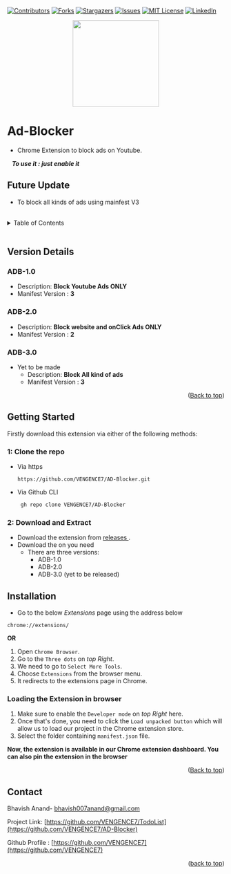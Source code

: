 
<div id="top"></div>

<!-- PROJECT SHIELDS -->
<!--
-->

[![Contributors][contributors-shield]][contributors-url]
[![Forks][forks-shield]][forks-url]
[![Stargazers][stars-shield]][stars-url]
[![Issues][issues-shield]][issues-url]
[![MIT License][license-shield]][license-url]
[![LinkedIn][linkedin-shield]][linkedin-url]

<div align=center><img src="https://user-images.githubusercontent.com/86911386/182624823-c7b08865-071d-46d7-a65c-4f8f169ec768.png" height=200 width=200 ></div>



# Ad-Blocker
+ Chrome Extension to block ads on Youtube. 

 &ensp; **_To use it : just enable it_**
 
 ## Future Update
 + To block all kinds of ads using mainfest V3

<br />

<!-- TABLE OF CONTENTS -->
<details>
  <summary>Table of Contents</summary>
  <ol>
    <li><a href="#version-details">Version Details</a></li>
        <ul>
            <li><a href="#adb-10">ADB-1.0</a></li>
            <li><a href="#adb-20">ADB-2.0</a></li>
            <li><a href="#adb-30">ADB-3.0</a></li>
        </ul>
    <li><a href="#getting-started">Getting Started</a></li>        
        <ul>
            <li><a href="#1-clone-the-repo">Clone The Repo</a></li>
            <li><a href="#2-download-and-extract">Download & Extract</a></li>
        </ul>
    <li><a href="#installation">Installation</a></li>
        <ul>
            <li><a href="#loading-the-extension-in-browser">Load Extension</a></li>
        </ul>
          <li><a href="#contact">Contact me</a></li>
  </ol>
</details>

<br/>

<!-- Version Details -->
 ## Version Details
 
 <!-- ADB-1.0 -->
 ### ADB-1.0
 + Description: **Block Youtube Ads ONLY**
 + Manifest Version : **3**
 
 
 <!-- ADB-2.0 -->
 ### ADB-2.0
 
 + Description: **Block website and onClick Ads ONLY**
 + Manifest Version : **2**
 

 <!-- ADB-3.0 -->
 ### ADB-3.0
 + Yet to be made
   + Description: **Block All kind of ads**
   + Manifest Version : **3**

<p align="right">(<a href="#top">Back to top</a>)</p>

<!-- Getting Started -->
 ## Getting Started
 
 Firstly download this extension via either of the following methods:


 <!-- Clone the Repo -->
### 1: Clone the repo
+ Via https 
   ```
   https://github.com/VENGENCE7/AD-Blocker.git
   ```
+ Via Github CLI
   ```sh
    gh repo clone VENGENCE7/AD-Blocker
   ```


<!-- Download and Extract -->
### 2: Download and Extract
 + Download the extension from <a href="https://github.com/VENGENCE7/AD-Blocker/releases"> releases </a>.
 + Download the on you need
    + There are three versions:
      + ADB-1.0
      + ADB-2.0
      + ADB-3.0 (yet to be released)
 
 
<!-- Installations -->
## Installation

+ Go to the below _Extensions_ page using the address below
```
chrome://extensions/
```

**OR**

1. Open `Chrome Browser`.
2. Go to the `Three dots` on _top Right_.
3. We need to go to `Select More Tools`.
4. Choose `Extensions` from the browser menu.
5. It redirects to the extensions page in Chrome. 

<!-- Load the Extension -->
### Loading the Extension in browser

1. Make sure to enable the `Developer mode` on _top Right_ here.
2. Once that's done, you need to click the `Load unpacked button` which will allow us to load our project in the Chrome extension store.
3. Select the folder containing `manifest.json` file.

**Now, the extension is available in our Chrome extension dashboard. You can also pin the extension in the browser**


 <p align="right">(<a href="#top">Back to top</a>)</p>
 
 <!-- CONTACT -->
## Contact

Bhavish Anand- bhavish007anand@gmail.com

Project Link: [https://github.com/VENGENCE7/TodoList](https://github.com/VENGENCE7/AD-Blocker)

Github Profile : [https://github.com/VENGENCE7](https://github.com/VENGENCE7)

<p align="right">(<a href="#top">back to top</a>)</p>
 

<!-- MARKDOWN LINKS & IMAGES -->
<!-- https://www.markdownguide.org/basic-syntax/#reference-style-links -->
[contributors-shield]: https://img.shields.io/github/contributors/VENGENCE7/AD-Blocker.svg?style=for-the-badge
[contributors-url]: https://github.com/VENGENCE7/AD-Blocker/graphs/contributors

[forks-shield]: https://img.shields.io/github/forks/VENGENCE7/AD-Blocker.svg?style=for-the-badge
[forks-url]: https://github.com/VENGENCE7/AD-Blocker/network/members

[stars-shield]: https://img.shields.io/github/stars/VENGENCE7/AD-Blocker.svg?style=for-the-badge
[stars-url]: https://github.com/VENGENCE7/AD-Blocker/stargazers

[issues-shield]: https://img.shields.io/github/issues/VENGENCE7/AD-Blocker.svg?style=for-the-badge
[issues-url]: https://github.com/VENGENCE7/AD-Blocker/issues

[license-shield]: https://img.shields.io/github/license/VENGENCE7/AD-Blocker.svg?style=for-the-badge
[license-url]: https://github.com/VENGENCE7/AD-Blocker/blob/main/LICENSE


[linkedin-shield]: https://img.shields.io/badge/LinkedIn-0077B5?style=for-the-badge&logo=linkedin&logoColor=white
[linkedin-url]: https://linkedin.com/in/bhavish-anand-2113a6206
